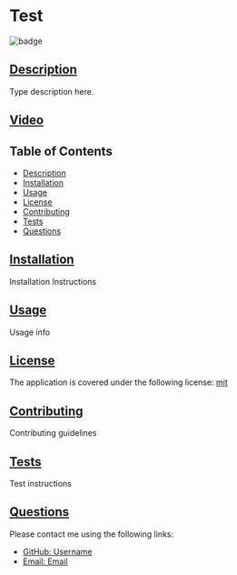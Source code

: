 
  # Test

  ![badge](https://img.shields.io/badge/license-mit-blue)

  ## [Description](#table-of-contents)

  Type description here.
  
  ## [Video](./assets/images/Readme%20Generator%20Demo.mp4)

  ## Table of Contents
  * [Description](#description)
  * [Installation](#installation)
  * [Usage](#usage)
  * [License](#license)
  * [Contributing](#contributing)
  * [Tests](#tests)
  * [Questions](#questions)
  
  
  ## [Installation](#table-of-contents)

  Installation Instructions

  ## [Usage](#table-of-contents)

  Usage info  

   
  ## [License](#table-of-contents)
  The application is covered under the following license:
  [mit](https://choosealicense.com/licenses/mit)
  

  ## [Contributing](#table-of-contents)

   
  Contributing guidelines
  

  ## [Tests](#table-of-contents)

  Test instructions
  
  ## [Questions](#table-of-contents)
  
  Please contact me using the following links:
  * [GitHub: Username](https://github.com/Username)
  * [Email: Email](mailto:Email)
  